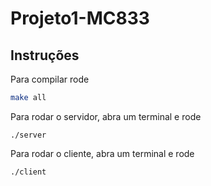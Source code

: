 # Projeto1-MC833

## Instruções

Para compilar rode
```bash
make all
```

Para rodar o servidor, abra um terminal e rode
```
./server
```

Para rodar o cliente, abra um terminal e rode
```
./client
```

